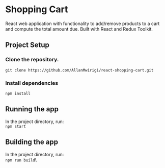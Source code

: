 # Shopping Cart
React web application with functionality to add/remove products to a cart and compute the total amount due.
Built with React and Redux Toolkit.

## Project Setup
### Clone the repository.
`git clone https://github.com/AllanMwirigi/react-shopping-cart.git`

### Install dependencies
`npm install`

## Running the app
In the project directory, run:\
`npm start`

## Building the app
In the project directory, run:\
`npm run build`\